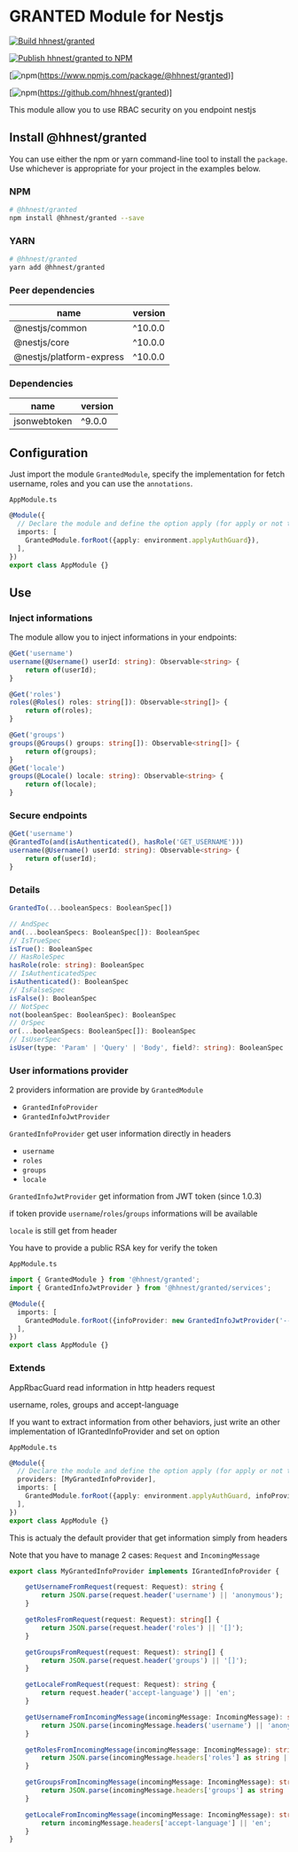 # GRANTED Module for Nestjs

[![Build hhnest/granted](https://github.com/hhnest/granted/actions/workflows/main.yml/badge.svg)](https://github.com/hhnest/granted/actions/workflows/main.yml)

[![Publish hhnest/granted to NPM](https://github.com/hhnest/granted/actions/workflows/tag.yml/badge.svg)](https://github.com/hhnest/granted/actions/workflows/tag.yml)

[![npm](https://img.shields.io/npm/v/%40hhnest%2Fgranted?style=for-the-badge&logo=npm)(https://www.npmjs.com/package/@hhnest/granted)]

[![npm](https://img.shields.io/npm/v/%40hhnest%2Fgranted?style=for-the-badge&logo=github&label=github)(https://github.com/hhnest/granted)]


This module allow you to use RBAC security on you endpoint nestjs

## Install @hhnest/granted

You can use either the npm or yarn command-line tool to install the `package`.    
Use whichever is appropriate for your project in the examples below.

### NPM

```bash
# @hhnest/granted
npm install @hhnest/granted --save 
```

### YARN

```bash
# @hhnest/granted
yarn add @hhnest/granted
```

### Peer dependencies

| name | version |
|---|---|
| @nestjs/common | ^10.0.0 |
| @nestjs/core | ^10.0.0 |
| @nestjs/platform-express | ^10.0.0 |

### Dependencies
| name | version |
|---|---|
| jsonwebtoken | ^9.0.0 |

## Configuration

Just import the module `GrantedModule`, specify the implementation for fetch username, roles  and you can use the `annotations`.   

`AppModule.ts`
```typescript
@Module({
  // Declare the module and define the option apply (for apply or not the security)
  imports: [
    GrantedModule.forRoot({apply: environment.applyAuthGuard}),
  ],
})
export class AppModule {}
```


## Use

### Inject informations

The module allow you to inject informations in your endpoints:

```typescript
@Get('username')
username(@Username() userId: string): Observable<string> {
    return of(userId);
}

@Get('roles')
roles(@Roles() roles: string[]): Observable<string[]> {
    return of(roles);
}

@Get('groups')
groups(@Groups() groups: string[]): Observable<string[]> {
    return of(groups);
}
@Get('locale')
groups(@Locale() locale: string): Observable<string> {
    return of(locale);
}
```

### Secure endpoints

```typescript
@Get('username')
@GrantedTo(and(isAuthenticated(), hasRole('GET_USERNAME')))
username(@Username() userId: string): Observable<string> {
    return of(userId);
}
```

### Details

```typescript
GrantedTo(...booleanSpecs: BooleanSpec[])
```

```typescript
// AndSpec
and(...booleanSpecs: BooleanSpec[]): BooleanSpec
// IsTrueSpec
isTrue(): BooleanSpec
// HasRoleSpec
hasRole(role: string): BooleanSpec
// IsAuthenticatedSpec
isAuthenticated(): BooleanSpec
// IsFalseSpec
isFalse(): BooleanSpec
// NotSpec
not(booleanSpec: BooleanSpec): BooleanSpec
// OrSpec
or(...booleanSpecs: BooleanSpec[]): BooleanSpec
// IsUserSpec
isUser(type: 'Param' | 'Query' | 'Body', field?: string): BooleanSpec
```
### User informations provider

2 providers information are provide by `GrantedModule`

- `GrantedInfoProvider`
- `GrantedInfoJwtProvider`

`GrantedInfoProvider` get user information directly in headers

 - `username`
 - `roles`
 - `groups`
 - `locale`

`GrantedInfoJwtProvider` get information from JWT token (since 1.0.3)

if token provide `username`/`roles`/`groups` informations will be available

`locale` is still get from header

You have to provide a public RSA key for verify the token

`AppModule.ts`
```typescript
import { GrantedModule } from '@hhnest/granted';
import { GrantedInfoJwtProvider } from '@hhnest/granted/services';

@Module({
  imports: [
    GrantedModule.forRoot({infoProvider: new GrantedInfoJwtProvider('-----BEGIN PUBLIC KEY-----\nMIIBIj...IDAQAB\n-----END PUBLIC KEY-----', 'RS256')}),
  ],
})
export class AppModule {}
```

### Extends

AppRbacGuard read information in http headers request

username, roles, groups and accept-language

If you want to extract information from other behaviors, just write an other implementation of IGrantedInfoProvider
and set on option

`AppModule.ts`
```typescript
@Module({
  // Declare the module and define the option apply (for apply or not the security)
  providers: [MyGrantedInfoProvider],
  imports: [
    GrantedModule.forRoot({apply: environment.applyAuthGuard, infoProvider: new MyGrantedInfoProvider()}),
  ],
})
export class AppModule {}
```

This is actualy the default provider that get information simply from headers

Note that you have to manage 2 cases: `Request` and `IncomingMessage`

```typescript
export class MyGrantedInfoProvider implements IGrantedInfoProvider {

    getUsernameFromRequest(request: Request): string {
        return JSON.parse(request.header('username') || 'anonymous');
    }

    getRolesFromRequest(request: Request): string[] {
        return JSON.parse(request.header('roles') || '[]');
    }

    getGroupsFromRequest(request: Request): string[] {
        return JSON.parse(request.header('groups') || '[]');
    }

    getLocaleFromRequest(request: Request): string {
        return request.header('accept-language') || 'en';
    }

    getUsernameFromIncomingMessage(incomingMessage: IncomingMessage): string {
        return JSON.parse(incomingMessage.headers('username') || 'anonymous');
    }

    getRolesFromIncomingMessage(incomingMessage: IncomingMessage): string[] {
        return JSON.parse(incomingMessage.headers['roles'] as string || '[]')
    }

    getGroupsFromIncomingMessage(incomingMessage: IncomingMessage): string[] {
        return JSON.parse(incomingMessage.headers['groups'] as string || '[]')
    }

    getLocaleFromIncomingMessage(incomingMessage: IncomingMessage): string {
        return incomingMessage.headers['accept-language'] || 'en';
    }
}
```
